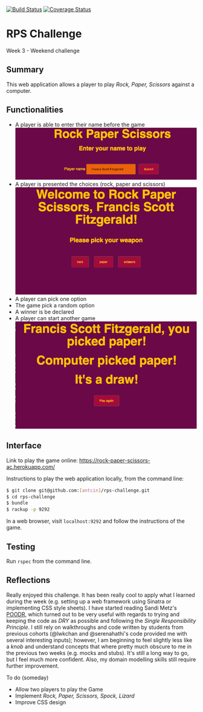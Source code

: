 [![Build Status](https://travis-ci.org/githubschool/on-demand-github-pages.svg?branch=master)](https://travis-ci.org/githubschool/on-demand-github-pages) [![Coverage Status](https://coveralls.io/repos/github/antcin/rps-challenge/badge.svg?branch=master)](https://coveralls.io/github/antcin/rps-challenge?branch=master)

# RPS Challenge
Week 3 - Weekend challenge

Summary
----

This web application allows a player to play *Rock, Paper, Scissors* against a computer.


Functionalities
----
- A player is able to enter their name before the game
![screenshot](https://github.com/antcin/rps-challenge/blob/master/screenshots/enter_player_name_rps.jpeg)
- A player is presented the choices (rock, paper and scissors)
![screenshot](https://github.com/antcin/rps-challenge/blob/master/screenshots/presented_with_choices.jpeg)
- A player can pick one option
- The game pick a random option
- A winner is be declared
- A player can start another game
![screenshot](https://github.com/antcin/rps-challenge/blob/master/screenshots/last_four.jpeg)



Interface
-------

Link to play the game online:
https://rock-paper-scissors-ac.herokuapp.com/

Instructions to play the web application locally, from the command line:
```sh
$ git clone git@github.com:[antcin]/rps-challenge.git
$ cd rps-challenge
$ bundle
$ rackup -p 9292
```

In a web browser, visit `localhost:9292` and follow the instructions of the game.

Testing
-------
Run `rspec` from the command line.

Reflections
-------
Really enjoyed this challenge. It has been really cool to apply what I learned during the week (e.g. setting up a web framework using Sinatra or implementing CSS style sheets).
I have started reading Sandi Metz's [POODR](http://www.poodr.com/), which turned out to be very useful with regards to trying and keeping the code as _DRY_ as possible and following the _Single Responsibility Principle_.
I still rely on walkthroughs and code written by students from previous cohorts (@lwkchan and @serenahathi's code provided me with several interesting inputs); however, I am beginning to feel slightly less like a _knob_ and understand concepts that where pretty much obscure to me in the previous two weeks (e.g. mocks and stubs). It's still a long way to go, but I feel much more confident. Also, my domain modelling skills still require further improvement.

To do (someday)
- Allow two players to play the Game
- Implement _Rock, Paper, Scissors, Spock, Lizard_
- Improve CSS design
